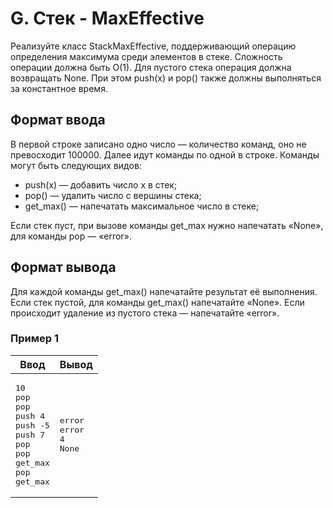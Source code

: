 # G. Стек - MaxEffective

Реализуйте класс StackMaxEffective, поддерживающий операцию определения максимума среди элементов в стеке. Сложность
операции должна быть O(1). Для пустого стека операция должна возвращать None. При этом push(x) и pop() также должны
выполняться за константное время.

## Формат ввода

В первой строке записано одно число — количество команд, оно не превосходит 100000. Далее идут команды по одной в
строке. Команды могут быть следующих видов:

- push(x) — добавить число x в стек;
- pop() — удалить число с вершины стека;
- get_max() — напечатать максимальное число в стеке;

Если стек пуст, при вызове команды get_max нужно напечатать «None», для команды pop — «error».

## Формат вывода

Для каждой команды get_max() напечатайте результат её выполнения. Если стек пустой, для команды get_max() напечатайте
«None». Если происходит удаление из пустого стека — напечатайте «error».

### Пример 1

<table class="sample-tests">
      <thead>
         <tr>
            <th>Ввод</th>
            <th>Вывод</th>
         </tr>
      </thead>
      <tbody>
         <tr>
            <td><pre>10
pop
pop
push 4
push -5
push 7
pop
pop
get_max
pop
get_max
</pre></td>
            <td><pre>error
error
4
None
</pre></td>
         </tr>
      </tbody>
   </table>